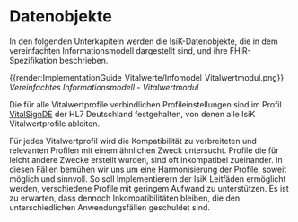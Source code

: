 # Datenobjekte

In den folgenden Unterkapiteln werden die IsiK-Datenobjekte, die in dem vereinfachten Informationsmodell dargestellt sind, und ihre FHIR-Spezifikation beschrieben.

{{render:ImplementationGuide_Vitalwerte/Infomodel_Vitalwertmodul.png}}
*Vereinfachtes Informationsmodell - Vitalwertmodul*

Die für alle Vitalwertprofile verbindlichen Profileinstellungen sind im Profil [VitalSignDE](https://simplifier.net/basisprofil-de-r4/vitalsignde) der HL7 Deutschland festgehalten, von denen alle IsiK Vitalwertprofile ableiten.

Für jedes Vitalwertprofil wird die Kompatibilität zu verbreiteten und relevanten Profilen mit einem ähnlichen Zweck untersucht. Profile die für leicht andere Zwecke erstellt wurden, sind oft inkompatibel zueinander. In diesen Fällen bemühen wir uns um eine Harmonisierung der Profile, soweit möglich und sinnvoll. So soll Implementierern der IsiK Leitfäden ermöglicht werden, verschiedene Profile mit geringem Aufwand zu unterstützen. Es ist zu erwarten, dass dennoch Inkompatibilitäten bleiben, die den unterschiedlichen Anwendungsfällen geschuldet sind.
